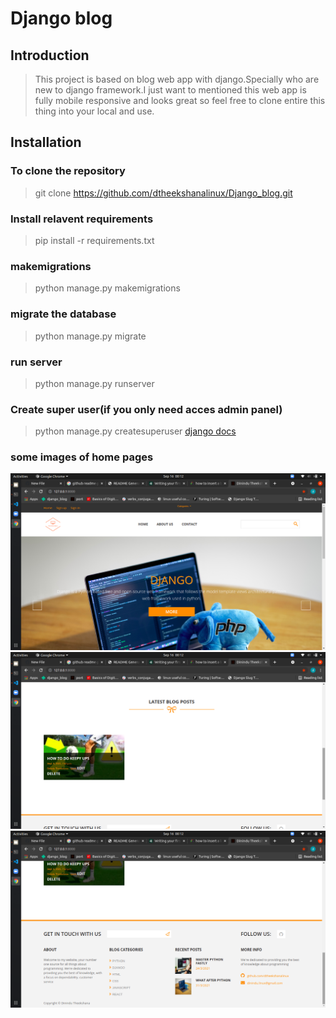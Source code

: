 # Django blog

## Introduction

> This project is based on blog web app with django.Specially who are new to django framework.I just want to mentioned this web app is fully mobile responsive and looks great so feel free to clone entire this thing into your local and use.   


## Installation
### To clone the repository
> git clone https://github.com/dtheekshanalinux/Django_blog.git
### Install relavent requirements
> pip install -r requirements.txt
### makemigrations
> python manage.py makemigrations
### migrate the database
> python manage.py migrate
### run server
> python manage.py runserver
### Create super user(if you only need acces admin panel)
> python manage.py createsuperuser
> [django docs](https://docs.djangoproject.com/en/3.2/intro/tutorial02/#creating-an-admin-user)
### some images of home pages
![images of home page](https://github.com/dtheekshanalinux/Django_blog/blob/main/home1.png)
![images of home page](https://github.com/dtheekshanalinux/Django_blog/blob/main/home2.png)
![images of home page](https://github.com/dtheekshanalinux/Django_blog/blob/main/home3.png)
